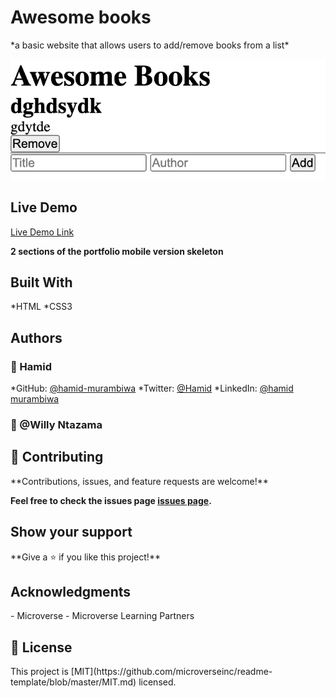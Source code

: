 <h1>Awesome books</h1>
   *a basic website that allows users to add/remove books from a list*

![an image of the portfolio mobile page  webpage](https://github.com/hamid-murambiwa/awesomebooks-img/blob/main/Screenshot%202021-09-13%20at%2016.04.28.png)
## Live Demo

[Live Demo Link](https://hamid-murambiwa.github.io/Awesome-books/)

**2 sections of the portfolio mobile version skeleton**

<h2>Built With</h2>
*HTML 
*CSS3

<h2>Authors</h2>

<h3>👤 Hamid</h3>

*GitHub: [@hamid-murambiwa](https://github.com/hamid-murambiwa)
*Twitter: [@Hamid](https://twitter.com/Hamid87789454)
*LinkedIn: [@hamid murambiwa](https://www.linkedin.com/in/hamid-murambiwa-8a9a9520a/)

<h3>👤 @Willy Ntazama</h3>


<h2>🤝 Contributing</h2>
**Contributions, issues, and feature requests are welcome!**

**Feel free to check the issues page [issues page](https://github.com/hamid-murambiwa/Hello-Microverse/issues).**

<h2>Show your support</h2>
**Give a ⭐️ if you like this project!**

<h2>Acknowledgments</h2>
 - Microverse
 - Microverse Learning Partners  

<h2>📝 License</h2>
This project is [MIT](https://github.com/microverseinc/readme-template/blob/master/MIT.md) licensed.